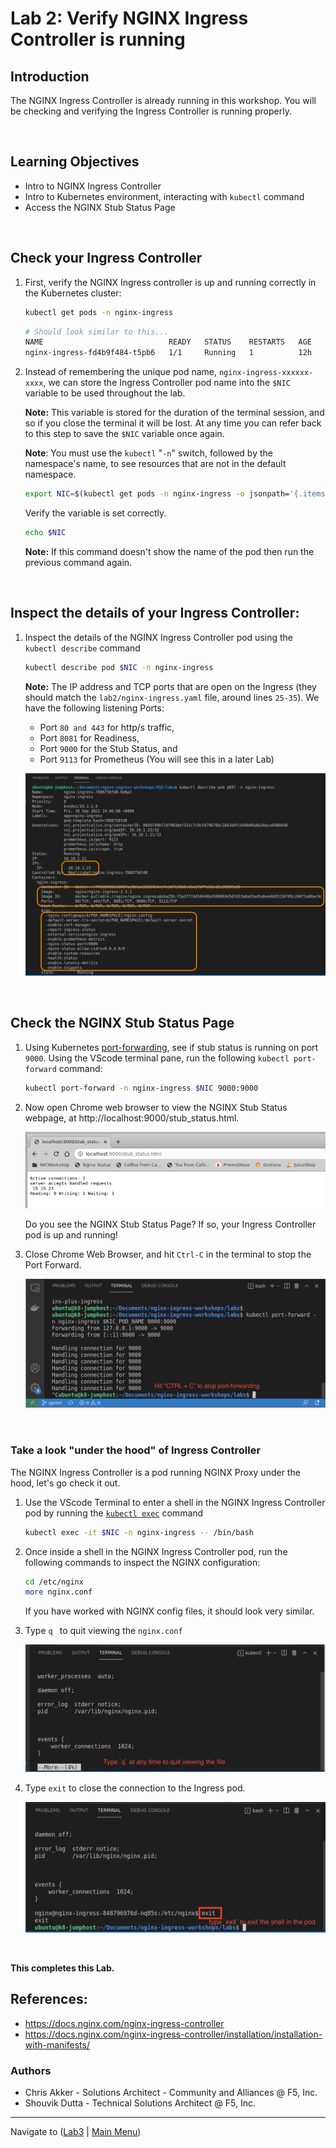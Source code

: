 # Lab 2: Verify NGINX Ingress Controller is running

## Introduction

The NGINX Ingress Controller is already running in this workshop. You will be checking and verifying the Ingress Controller is running properly.

<br/>

## Learning Objectives 
- Intro to NGINX Ingress Controller
- Intro to Kubernetes environment, interacting with `kubectl` command
- Access the NGINX Stub Status Page

<br/>

## Check your Ingress Controller

1. First, verify the NGINX Ingress controller is up and running correctly in the Kubernetes cluster:

   ```bash
   kubectl get pods -n nginx-ingress
   ```

   ```bash
   # Should look similar to this...
   NAME                            READY   STATUS    RESTARTS   AGE
   nginx-ingress-fd4b9f484-t5pb6   1/1     Running   1          12h
   ```

1. Instead of remembering the unique pod name, `nginx-ingress-xxxxxx-xxxx`, we can store the Ingress Controller pod name into the `$NIC` variable to be used throughout the lab.

   **Note:** This variable is stored for the duration of the terminal session, and so if you close the terminal it will be lost. At any time you can refer back to this step to save the `$NIC` variable once again.

   **Note**: You must use the `kubectl` "`-n`" switch, followed by the namespace's name, to see resources that are not in the default namespace.

   ```bash
   export NIC=$(kubectl get pods -n nginx-ingress -o jsonpath='{.items[0].metadata.name}')
   ```

   Verify the variable is set correctly.
   ```bash
   echo $NIC
   ```
   **Note:** If this command doesn't show the name of the pod then run the previous command again.

<br/>

## Inspect the details of your Ingress Controller:

1. Inspect the details of the NGINX Ingress Controller pod using the `kubectl describe` command

   ```bash
   kubectl describe pod $NIC -n nginx-ingress
   ```

   **Note:** The IP address and TCP ports that are open on the Ingress (they should match the `lab2/nginx-ingress.yaml` file, around lines `25-35`). We have the following listening Ports:

   * Port `80 and 443` for http/s traffic,
   * Port `8081` for Readiness, 
   * Port `9000` for the Stub Status, and 
   * Port `9113` for Prometheus (You will see this in a later Lab)

   ![kubectl describe ingress](media/lab2_describe_ingress.png)

<br/>

## Check the NGINX Stub Status Page

1. Using Kubernetes [port-forwarding](https://kubernetes.io/docs/tasks/access-application-cluster/port-forward-access-application-cluster/), see if stub status is running on port `9000`. Using the VScode terminal pane, run the following `kubectl port-forward` command:

   ```bash
   kubectl port-forward -n nginx-ingress $NIC 9000:9000
   ```

1. Now open Chrome web browser to view the NGINX Stub Status webpage, at http://localhost:9000/stub_status.html. 

   ![Nginx Stub Status](media/lab2_stub_status.png)

   Do you see the NGINX Stub Status Page? If so, your Ingress Controller pod is up and running!

1. Close Chrome Web Browser, and hit `Ctrl-C` in the terminal to stop the Port Forward.

   ![stop port-forward](media/lab2_port-forward-ctrl-c.png)

<br/>

### Take a look "under the hood" of Ingress Controller

The NGINX Ingress Controller is a pod running NGINX Proxy under the hood, let's go check it out.

1. Use the VScode Terminal to enter a shell in the NGINX Ingress Controller pod by running the [`kubectl exec`](https://kubernetes.io/docs/tasks/debug-application-cluster/get-shell-running-container/) command 

   ```bash
   kubectl exec -it $NIC -n nginx-ingress -- /bin/bash
   ```

1. Once inside a shell in the NGINX Ingress Controller pod, run the following commands to inspect the NGINX configuration:

   ```bash
   cd /etc/nginx
   more nginx.conf
   ```

   If you have worked with NGINX config files, it should look very similar.

1. Type `q ` to quit viewing the `nginx.conf `

   ![q to quit more](media/lab2_more-command-q-quit.png)

1. Type `exit` to close the connection to the Ingress pod.

   ![exit-to-exit-pod](media/lab2_exit-to-exit-pod.png)

<br/>

**This completes this Lab.**

## References:

- https://docs.nginx.com/nginx-ingress-controller
- https://docs.nginx.com/nginx-ingress-controller/installation/installation-with-manifests/

### Authors
- Chris Akker - Solutions Architect - Community and Alliances @ F5, Inc.
- Shouvik Dutta - Technical Solutions Architect @ F5, Inc.

-------------
Navigate to ([Lab3](../lab3/readme.md) | [Main Menu](../LabGuide.md))

